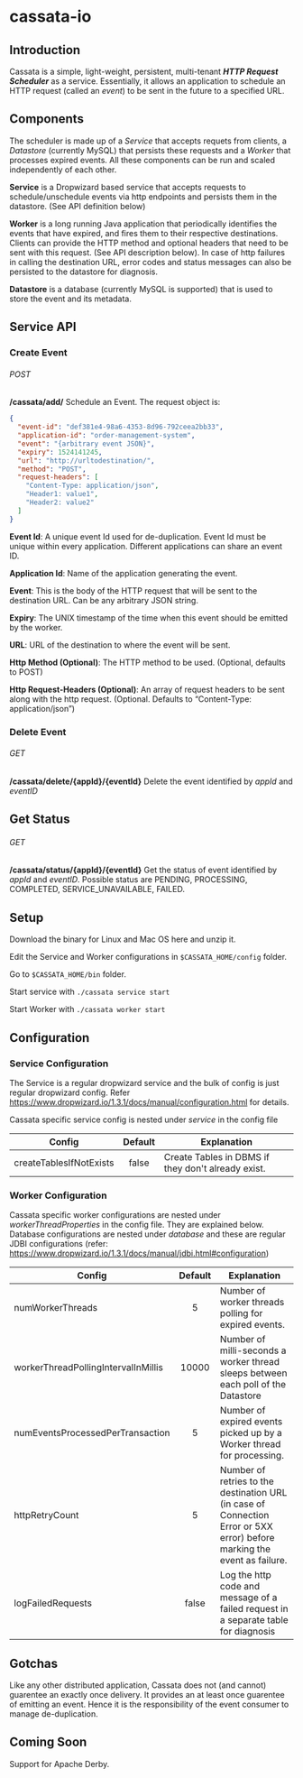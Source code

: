 # cassata-io

## Introduction 
Cassata is a simple, light-weight, persistent, multi-tenant _**HTTP Request Scheduler**_ as a service. Essentially, it allows an application to schedule an HTTP request (called an _event_) to be sent in the future to a specified URL.


## Components 
The scheduler is made up of a _Service_ that accepts requets from clients, a _Datastore_ (currently MySQL) that persists these requests and a _Worker_ that processes expired events. All these components can be run and scaled independently of each other. 

**Service** is a Dropwizard based service that accepts requests to schedule/unschedule events via http endpoints and persists them in the datastore. (See API definition below)

**Worker** is a long running Java application that periodically identifies the events that have expired, and fires them to their respective destinations. Clients can provide the HTTP method and optional headers that need to be sent with this request. (See API description below). In case of http failures in calling the destination URL, error codes and status messages can also be persisted to the datastore for diagnosis. 

**Datastore** is a database (currently MySQL is supported) that is used to store the event and its metadata.

## Service API
### Create Event
###### POST
**/cassata/add/** Schedule an Event. The request object is:

```json
{
  "event-id": "def381e4-98a6-4353-8d96-792ceea2bb33",
  "application-id": "order-management-system",
  "event": "{arbitrary event JSON}",
  "expiry": 1524141245,
  "url": "http://urltodestination/",
  "method": "POST",
  "request-headers": [
    "Content-Type: application/json",
    "Header1: value1",
    "Header2: value2"
  ]
}
```
**Event Id**: A unique event Id used for de-duplication. Event Id must be unique within every application. Different applications can share an event ID.

**Application Id**: Name of the application generating the event.

**Event**: This is the body of the HTTP request that will be sent to the destination URL. Can be any arbitrary JSON string.

**Expiry**: The UNIX timestamp of the time when this event should be emitted by the worker.

**URL**: URL of the destination to where the event will be sent. 

**Http Method (Optional)**: The HTTP method to be used. (Optional, defaults to POST)

**Http Request-Headers (Optional)**: An array of request headers to be sent along with the http request. (Optional. Defaults to “Content-Type: application/json”)

### Delete Event
###### GET
**/cassata/delete/{appId}/{eventId}** Delete the event identified by _appId_ and _eventID_

## Get Status
###### GET
**/cassata/status/{appId}/{eventId}** Get the status of event identified by _appId_ and _eventID_. Possible status are PENDING, PROCESSING, COMPLETED, SERVICE_UNAVAILABLE, FAILED.

## Setup 

Download the binary for Linux and Mac OS here and unzip it. 

Edit the Service and Worker configurations in `$CASSATA_HOME/config` folder. 

Go to `$CASSATA_HOME/bin` folder. 

Start service with `./cassata service start`

Start Worker with `./cassata worker start`


## Configuration 
### Service Configuration

The Service is a regular dropwizard service and the bulk of config is just regular dropwizard config. Refer https://www.dropwizard.io/1.3.1/docs/manual/configuration.html for details. 

Cassata specific service config is nested under _service_ in the config file

| Config        | Default           | Explanation  |
| ------------- |:-------------:| -----|
| createTablesIfNotExists      | false      |   Create Tables in DBMS if they don't already exist. |

### Worker Configuration 

Cassata specific worker configurations are nested under _workerThreadProperties_ in the config file. They are explained below. Database configurations are nested under _database_ and these are regular JDBI configurations (refer: https://www.dropwizard.io/1.3.1/docs/manual/jdbi.html#configuration) 

| Config        | Default           | Explanation  |
| ------------- |:-------------:| -----|
| numWorkerThreads      | 5 | Number of worker threads polling for expired events. |
| workerThreadPollingIntervalInMillis      | 10000      |   Number of milli-seconds a worker thread sleeps between each poll of the Datastore  |
| numEventsProcessedPerTransaction      | 5      |   Number of expired events picked up by a Worker thread for processing.  |
| httpRetryCount      | 5      |   Number of retries to the destination URL (in case of Connection Error or 5XX error) before marking the event as failure. |
| logFailedRequests      | false      |   Log the http code and message of a failed request in a separate table for diagnosis |


## Gotchas
Like any other distributed application, Cassata does not (and cannot) guarentee an exactly once delivery. It provides an at least once guarentee of emitting an event. Hence it is the responsibility of the event consumer to manage de-duplication. 

## Coming Soon 

Support for Apache Derby.
